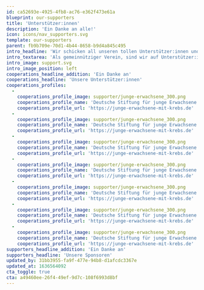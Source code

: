 ```yaml
---
id: ca52693e-4925-4fb8-ac76-e362f473e61a
blueprint: our-supporters
title: 'Unterstützer:innen'
description: 'Ein Danke an alle!'
icon: icons/nav_supporters.svg
template: our-supporters
parent: fb9b709e-70d1-4b44-8658-b9d4a845c495
intro_headline: 'Wir schicken all unseren tollen Unterstützer:innen und Spender:innen ein großes, herzliches Dankeschön.'
intro_textarea: 'Als gemeinnütziger Verein, sind wir auf Unterstützer:innen und Spenden angewiesen. Durch Eure Unterstützung können wir unsere Mission Krebspatient:innen und ihre Angehörigen auf ihrem Weg durch die Erkrankung zu begleiten weiter verfolgen.'
intro_image: support.svg
intro_image_position: left
cooperations_headline_addition: 'Ein Danke an'
cooperations_headline: 'Unsere Unterstützer:innen'
cooperations_profiles:
  -
    cooperations_profile_image: supporter/junge-erwachsene_300.png
    cooperations_profile_name: 'Deutsche Stiftung für junge Erwachsene'
    cooperations_profile_url: 'https://junge-erwachsene-mit-krebs.de'
  -
    cooperations_profile_image: supporter/junge-erwachsene_300.png
    cooperations_profile_name: 'Deutsche Stiftung für junge Erwachsene'
    cooperations_profile_url: 'https://junge-erwachsene-mit-krebs.de'
  -
    cooperations_profile_image: supporter/junge-erwachsene_300.png
    cooperations_profile_name: 'Deutsche Stiftung für junge Erwachsene'
    cooperations_profile_url: 'https://junge-erwachsene-mit-krebs.de'
  -
    cooperations_profile_image: supporter/junge-erwachsene_300.png
    cooperations_profile_name: 'Deutsche Stiftung für junge Erwachsene'
    cooperations_profile_url: 'https://junge-erwachsene-mit-krebs.de'
  -
    cooperations_profile_image: supporter/junge-erwachsene_300.png
    cooperations_profile_name: 'Deutsche Stiftung für junge Erwachsene'
    cooperations_profile_url: 'https://junge-erwachsene-mit-krebs.de'
  -
    cooperations_profile_image: supporter/junge-erwachsene_300.png
    cooperations_profile_name: 'Deutsche Stiftung für junge Erwachsene'
    cooperations_profile_url: 'https://junge-erwachsene-mit-krebs.de'
  -
    cooperations_profile_image: supporter/junge-erwachsene_300.png
    cooperations_profile_name: 'Deutsche Stiftung für junge Erwachsene'
    cooperations_profile_url: 'https://junge-erwachsene-mit-krebs.de'
supporters_headline_addition: 'Ein Danke an'
supporters_headline: 'Unsere Sponsoren'
updated_by: 31bb3955-fa9f-477e-94b8-d1afcdc3367e
updated_at: 1636564092
cta_toggle: true
cta: a49460ee-26f4-49ef-9d7c-108f6993d8bf
---
```

